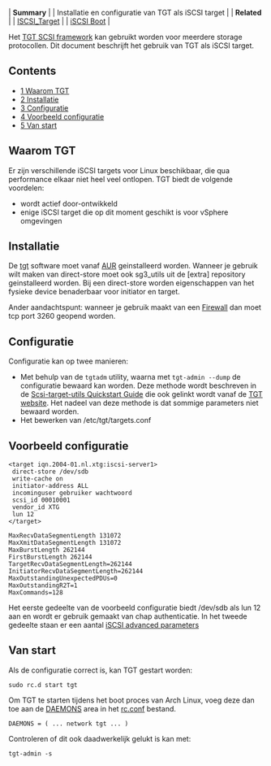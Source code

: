 | **Summary**  |
| Installatie en configuratie van TGT als iSCSI target |
| **Related** |
| [ISCSI_Target](/index.php/ISCSI_Target "ISCSI Target") |
| [iSCSI Boot](/index.php/ISCSI_Boot "ISCSI Boot") |

Het [TGT SCSI framework](http://stgt.sourceforge.net) kan gebruikt worden voor meerdere storage protocollen. Dit document beschrijft het gebruik van TGT als iSCSI target.

## Contents

*   [1 Waarom TGT](#Waarom_TGT)
*   [2 Installatie](#Installatie)
*   [3 Configuratie](#Configuratie)
*   [4 Voorbeeld configuratie](#Voorbeeld_configuratie)
*   [5 Van start](#Van_start)

## Waarom TGT

Er zijn verschillende iSCSI targets voor Linux beschikbaar, die qua performance elkaar niet heel veel ontlopen. TGT biedt de volgende voordelen:

*   wordt actief door-ontwikkeld
*   enige iSCSI target die op dit moment geschikt is voor vSphere omgevingen

## Installatie

De [tgt](https://aur.archlinux.org/packages/tgt/) software moet vanaf [AUR](/index.php/AUR "AUR") geinstalleerd worden. Wanneer je gebruik wilt maken van direct-store moet ook sg3_utils uit de [extra] repository geinstalleerd worden. Bij een direct-store worden eigenschappen van het fysieke device benaderbaar voor initiator en target.

Ander aandachtspunt: wanneer je gebruik maakt van een [Firewall](/index.php/Firewall "Firewall") dan moet tcp port 3260 geopend worden.

## Configuratie

Configuratie kan op twee manieren:

*   Met behulp van de `tgtadm` utility, waarna met `tgt-admin --dump` de configuratie bewaard kan worden.
    Deze methode wordt beschreven in de [Scsi-target-utils Quickstart Guide](http://fedoraproject.org/wiki/Scsi-target-utils_Quickstart_Guide) die ook gelinkt wordt vanaf de [TGT website](http://stgt.sourceforge.net). Het nadeel van deze methode is dat sommige parameters niet bewaard worden.
*   Het bewerken van /etc/tgt/targets.conf

## Voorbeeld configuratie

```
<target iqn.2004-01.nl.xtg:iscsi-server1>
 direct-store /dev/sdb
 write-cache on
 initiator-address ALL
 incominguser gebruiker wachtwoord
 scsi_id 00010001
 vendor_id XTG
 lun 12
</target>

```

```
MaxRecvDataSegmentLength 131072
MaxXmitDataSegmentLength 131072
MaxBurstLength 262144
FirstBurstLength 262144
TargetRecvDataSegmentLength=262144
InitiatorRecvDataSegmentLength=262144
MaxOutstandingUnexpectedPDUs=0
MaxOutstandingR2T=1
MaxCommands=128

```

Het eerste gedeelte van de voorbeeld configuratie biedt /dev/sdb als lun 12 aan en wordt er gebruik gemaakt van chap authenticatie. In het tweede gedeelte staan er een aantal [iSCSI advanced parameters](http://www.ietf.org/rfc/rfc3720.txt)

## Van start

Als de configuratie correct is, kan TGT gestart worden:

```
sudo rc.d start tgt

```

Om TGT te starten tijdens het boot proces van Arch Linux, voeg deze dan toe aan de [DAEMONS](/index.php/DAEMONS "DAEMONS") area in het [rc.conf](/index.php/Rc.conf "Rc.conf") bestand.

```
DAEMONS = ( ... network tgt ... )

```

Controleren of dit ook daadwerkelijk gelukt is kan met:

```
tgt-admin -s

```